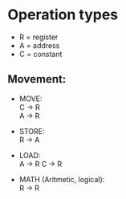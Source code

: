 # Operation types

* R = register
* A = address
* C = constant

## Movement:
* MOVE: <br>
    C -> R <br>
    A -> R

* STORE: <br>
    R -> A

* LOAD: <br>
    A -> R
    C -> R

* MATH (Aritmetic, logical): <br>
    R -> R

